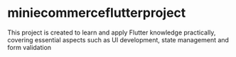 # miniecommerceflutterproject
 This project is created to learn and  apply  Flutter knowledge practically, covering essential aspects such as UI development,  state management and form validation
